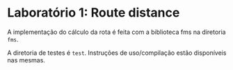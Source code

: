 # Laboratório 1: Route distance

A implementação do cálculo da rota é feita com a biblioteca fms na diretoria `fms`. 

A diretoria de testes é `test`. Instruções de uso/compilação estão disponíveis nas mesmas.
